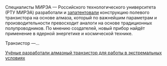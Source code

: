 <!--2025-05-17 12:12:51-->
<div class="yb">
  <div class="rss habr"><p>Специалисты МИРЭА — Российского технологического университета (РТУ МИРЭА) разработали и <a href="https://www.elibrary.ru/item.asp?id=80530453" rel="noopener noreferrer nofollow">запатентовали</a> конструкцию полевого транзистора на основе алмаза, который по важнейшим параметрам и производительности превосходит аналоги на основе традиционных полупроводников. По мнению создателей, новый прибор найдёт применение в ядерной энергетике и космической технике.</p><p>Транзистор —... <p class="titl"><a href="https://habr.com/ru/news/910254/?utm_source=habrahabr&utm_medium=rss&utm_campaign=910254">Учёные разработали алмазный транзистор для работы в экстремальных условиях</a></p></div>
</div>
